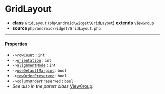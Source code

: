 # GridLayout

- **class** `GridLayout` (`php\android\widget\GridLayout`) **extends** [`ViewGroup`](classes/php/android/view/ViewGroup.md)
- **source** `php/android/widget/GridLayout.php`

---

#### Properties

- `->`[`rowCount`](#prop-rowcount) : `int`
- `->`[`orientation`](#prop-orientation) : `int`
- `->`[`alignmentMode`](#prop-alignmentmode) : `int`
- `->`[`useDefaultMargins`](#prop-usedefaultmargins) : `bool`
- `->`[`rowOrderPreserved`](#prop-roworderpreserved) : `bool`
- `->`[`columnOrderPreserved`](#prop-columnorderpreserved) : `bool`
- *See also in the parent class* [ViewGroup](classes/php/android/view/ViewGroup.md).